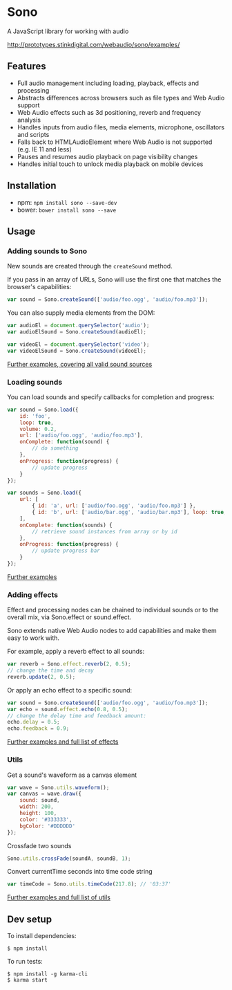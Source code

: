 # Sono

A JavaScript library for working with audio

<http://prototypes.stinkdigital.com/webaudio/sono/examples/>

## Features

* Full audio management including loading, playback, effects and processing
* Abstracts differences across browsers such as file types and Web Audio support
* Web Audio effects such as 3d positioning, reverb and frequency analysis
* Handles inputs from audio files, media elements, microphone, oscillators and scripts
* Falls back to HTMLAudioElement where Web Audio is not supported (e.g. IE 11 and less)
* Pauses and resumes audio playback on page visibility changes
* Handles initial touch to unlock media playback on mobile devices

## Installation

* npm: ```npm install sono --save-dev```
* bower: ```bower install sono --save```

## Usage

### Adding sounds to Sono

New sounds are created through the `createSound` method.

If you pass in an array of URLs, Sono will use the first one that matches the browser's capabilities:

```javascript
var sound = Sono.createSound(['audio/foo.ogg', 'audio/foo.mp3']);
```

You can also supply media elements from the DOM:

```javascript
var audioEl = document.querySelector('audio');
var audioElSound = Sono.createSound(audioEl);

var videoEl = document.querySelector('video');
var videoElSound = Sono.createSound(videoEl);
```

[Further examples, covering all valid sound sources](docs/Sono.md#createsound)


### Loading sounds

You can load sounds and specify callbacks for completion and progress:

```javascript
var sound = Sono.load({
    id: 'foo',
    loop: true,
    volume: 0.2,
    url: ['audio/foo.ogg', 'audio/foo.mp3'],
    onComplete: function(sound) {
        // do something
    },
    onProgress: function(progress) {
        // update progress
    }
});

var sounds = Sono.load({
    url: [
        { id: 'a', url: ['audio/foo.ogg', 'audio/foo.mp3'] },
        { id: 'b', url: ['audio/bar.ogg', 'audio/bar.mp3'], loop: true, volume: 0.5 }
    ],
    onComplete: function(sounds) {
        // retrieve sound instances from array or by id
    },
    onProgress: function(progress) {
        // update progress bar
    }
});
```

[Further examples](docs/Sono.md#load)


### Adding effects

Effect and processing nodes can be chained to individual sounds or to the overall mix, via Sono.effect or sound.effect.

Sono extends native Web Audio nodes to add capabilities and make them easy to work with.

For example, apply a reverb effect to all sounds:

```javascript
var reverb = Sono.effect.reverb(2, 0.5);
// change the time and decay
reverb.update(2, 0.5);
```

Or apply an echo effect to a specific sound:

```javascript
var sound = Sono.createSound(['audio/foo.ogg', 'audio/foo.mp3']);
var echo = sound.effect.echo(0.8, 0.5);
// change the delay time and feedback amount:
echo.delay = 0.5;
echo.feedback = 0.9;
```

[Further examples and full list of effects](docs/Sono.md#effects)


### Utils

Get a sound's waveform as a canvas element

```javascript
var wave = Sono.utils.waveform();
var canvas = wave.draw({
    sound: sound,
    width: 200,
    height: 100,
    color: '#333333',
    bgColor: '#DDDDDD'
});
```

Crossfade two sounds

```javascript
Sono.utils.crossFade(soundA, soundB, 1);
```

Convert currentTime seconds into time code string

```javascript
var timeCode = Sono.utils.timeCode(217.8); // '03:37'
```

[Further examples and full list of utils](docs/Sono.md#utils)


## Dev setup

To install dependencies:

```
$ npm install
```

To run tests:

```
$ npm install -g karma-cli
$ karma start
```
